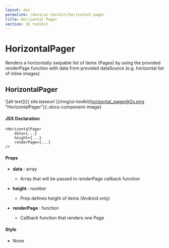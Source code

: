 ```yaml
---
layout: doc
permalink: /docs/ui-toolkit/horizontal-pager
title: Horizontal Pager
section: UI toolkit
---
```


# HorizontalPager

Renders a horizontally swipable list of items (Pages) by using the provided renderPage function with data from provided dataSource (e.g. horizontal list of inline images)

## HorizontalPager
![alt text]({{ site.baseurl }}/img/ui-toolkit/horizontal_pager@2x.png "HorizontalPager"){:.docs-component-image}

#### JSX Declaration
```JSX
<HorizontalPager
    data={...}
    height={...}
    renderPage={...}
/>
```

#### Props

* **data** : array
  -  Array that will be passed to renderPage callback function

* **height** : number  
  - Prop defines height of items (Android only)

* **renderPage** : function  
  - Callback function that renders one Page
  
#### Style

* None
